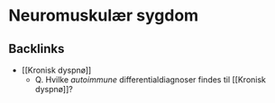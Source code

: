 # Neuromuskulær sygdom

## Backlinks
* [[Kronisk dyspnø]]
	* Q. Hvilke *autoimmune* differentialdiagnoser findes til [[Kronisk dyspnø]]?

<!-- {BearID:A95AD325-8273-4BF2-BBD3-B1FA1572186A-62757-00006B5F2A359C4F} -->
